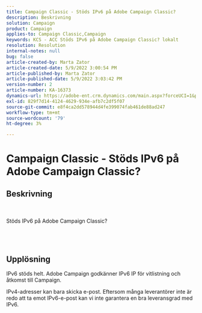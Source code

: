 ```yaml
---
title: Campaign Classic - Stöds IPv6 på Adobe Campaign Classic?
description: Beskrivning
solution: Campaign
product: Campaign
applies-to: Campaign Classic,Campaign
keywords: KCS - ACC Stöds IPv6 på Adobe Campaign Classic? lokalt
resolution: Resolution
internal-notes: null
bug: false
article-created-by: Marta Zator
article-created-date: 5/9/2022 3:00:54 PM
article-published-by: Marta Zator
article-published-date: 5/9/2022 3:03:42 PM
version-number: 2
article-number: KA-16373
dynamics-url: https://adobe-ent.crm.dynamics.com/main.aspx?forceUCI=1&pagetype=entityrecord&etn=knowledgearticle&id=902028d1-a8cf-ec11-a7b5-0022480a8e40
exl-id: 829f7d14-4124-4629-934e-afb7c2df5f07
source-git-commit: e8f4ca2dd578944d4fe399074fab461de88ad247
workflow-type: tm+mt
source-wordcount: '79'
ht-degree: 3%

---
```


# Campaign Classic - Stöds IPv6 på Adobe Campaign Classic?

## Beskrivning

<br><br>Stöds IPv6 på Adobe Campaign Classic?<br><br> <br><br>

## Upplösning


IPv6 stöds helt. Adobe Campaign godkänner IPv6 IP för vitlistning och åtkomst till Campaign.

IPv4-adresser kan bara skicka e-post. Eftersom många leverantörer inte är redo att ta emot IPv6-e-post kan vi inte garantera en bra leveransgrad med IPv6.

